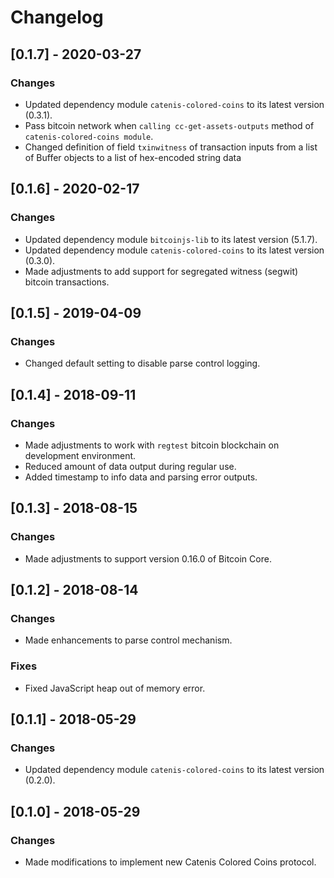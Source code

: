 # Changelog

## [0.1.7] - 2020-03-27

### Changes
- Updated dependency module `catenis-colored-coins` to its latest version (0.3.1).
- Pass bitcoin network when `calling cc-get-assets-outputs` method of `catenis-colored-coins module`.
- Changed definition of field `txinwitness` of transaction inputs from a list of Buffer objects to a list of hex-encoded
 string data

## [0.1.6] - 2020-02-17

### Changes
- Updated dependency module `bitcoinjs-lib` to its latest version (5.1.7).
- Updated dependency module `catenis-colored-coins` to its latest version (0.3.0).
- Made adjustments to add support for segregated witness (segwit) bitcoin transactions.

## [0.1.5] - 2019-04-09

### Changes
- Changed default setting to disable parse control logging.

## [0.1.4] - 2018-09-11

### Changes
- Made adjustments to work with `regtest` bitcoin blockchain on development environment.
- Reduced amount of data output during regular use.
- Added timestamp to info data and parsing error outputs.

## [0.1.3] - 2018-08-15

### Changes
- Made adjustments to support version 0.16.0 of Bitcoin Core.

## [0.1.2] - 2018-08-14

### Changes
- Made enhancements to parse control mechanism.

### Fixes
- Fixed JavaScript heap out of memory error.

## [0.1.1] - 2018-05-29

### Changes
- Updated dependency module `catenis-colored-coins` to its latest version (0.2.0).

## [0.1.0] - 2018-05-29

### Changes
- Made modifications to implement new Catenis Colored Coins protocol.